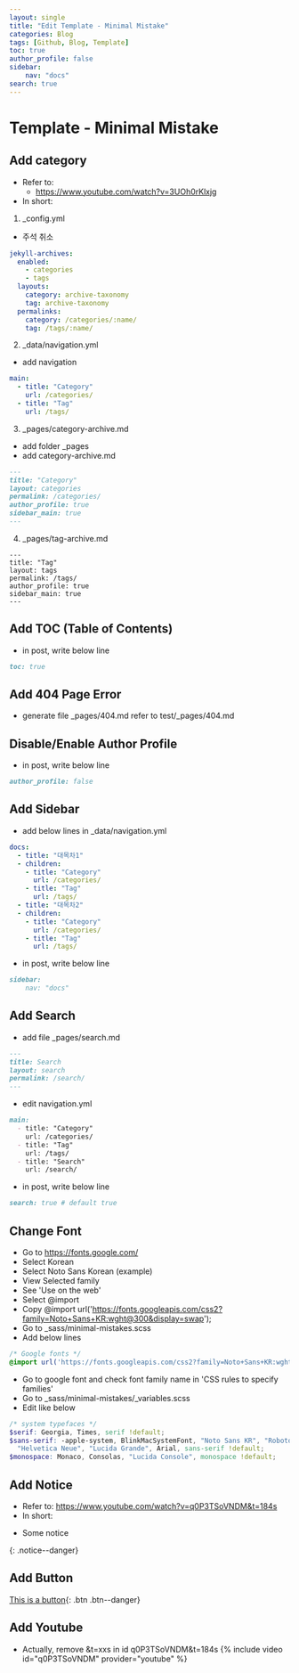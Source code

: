 ```yaml
---
layout: single
title: "Edit Template - Minimal Mistake"
categories: Blog
tags: [Github, Blog, Template]
toc: true
author_profile: false
sidebar:
    nav: "docs"
search: true
---
```

# Template - Minimal Mistake
## Add category
- Refer to:
    - https://www.youtube.com/watch?v=3UOh0rKlxjg
- In short:

1. _config.yml
- 주석 취소
```yml
jekyll-archives:
  enabled:
    - categories
    - tags
  layouts:
    category: archive-taxonomy
    tag: archive-taxonomy
  permalinks:
    category: /categories/:name/
    tag: /tags/:name/
```

2. _data/navigation.yml
- add navigation
```yml
main:
  - title: "Category"
    url: /categories/
  - title: "Tag"
    url: /tags/
```
3. _pages/category-archive.md
- add folder _pages
- add category-archive.md
```markdown
---
title: "Category"
layout: categories
permalink: /categories/
author_profile: true
sidebar_main: true
---
```
4. _pages/tag-archive.md
```markdwon
---
title: "Tag"
layout: tags
permalink: /tags/
author_profile: true
sidebar_main: true
---
```
## Add TOC (Table of Contents)
- in post, write below line
```markdown
toc: true
```
## Add 404 Page Error
- generate file _pages/404.md refer to test/_pages/404.md

## Disable/Enable Author Profile
- in post, write below line
```markdown
author_profile: false
```

## Add Sidebar
- add below lines in _data/navigation.yml
```yaml
docs:
  - title: "대목차1"
  - children:
    - title: "Category"
      url: /categories/
    - title: "Tag"
      url: /tags/
  - title: "대목차2"
  - children:
    - title: "Category"
      url: /categories/
    - title: "Tag"
      url: /tags/
```
- in post, write below line
```markdown
sidebar:
    nav: "docs"
```

## Add Search
- add file _pages/search.md
```markdown
---
title: Search
layout: search
permalink: /search/
---
```
- edit navigation.yml
```markdown
main:
  - title: "Category"
    url: /categories/
  - title: "Tag"
    url: /tags/
  - title: "Search"
    url: /search/
```
- in post, write below line
```markdown
search: true # default true
```

## Change Font
- Go to https://fonts.google.com/
- Select Korean
- Select Noto Sans Korean (example)
- View Selected family
- See 'Use on the web'
- Select @import
- Copy @import url('https://fonts.googleapis.com/css2?family=Noto+Sans+KR:wght@300&display=swap');
- Go to _sass/minimal-mistakes.scss
- Add below lines
```scss
/* Google fonts */
@import url('https://fonts.googleapis.com/css2?family=Noto+Sans+KR:wght@300&display=swap');
```
- Go to google font and check font family name in 'CSS rules to specify families'
- Go to _sass/minimal-mistakes/_variables.scss
- Edit like below
```scss
/* system typefaces */
$serif: Georgia, Times, serif !default;
$sans-serif: -apple-system, BlinkMacSystemFont, "Noto Sans KR", "Roboto", "Segoe UI",
  "Helvetica Neue", "Lucida Grande", Arial, sans-serif !default;
$monospace: Monaco, Consolas, "Lucida Console", monospace !default;

```

## Add Notice
- Refer to: https://www.youtube.com/watch?v=q0P3TSoVNDM&t=184s
- In short:
<div class="notice">
    <ul>
        <li> Some notice </li>
    </ul>
</div>
{: .notice--danger}

## Add Button
[This is a button](https://google.com){: .btn .btn--danger}

## Add Youtube
- Actually, remove &t=xxs in id q0P3TSoVNDM&t=184s
{% include video id="q0P3TSoVNDM" provider="youtube" %}
